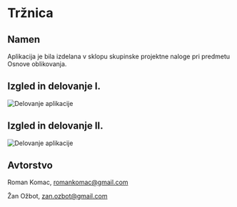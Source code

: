 # Tržnica

## Namen
Aplikacija je bila izdelana v sklopu skupinske projektne naloge pri predmetu Osnove oblikovanja.

## Izgled in delovanje I.

![Delovanje aplikacije](https://github.com/RomanKomac/Trznica/blob/master/Gif/flow.gif?raw=true)

## Izgled in delovanje II.

![Delovanje aplikacije](https://github.com/RomanKomac/Trznica/blob/master/Gif/flow2.gif?raw=true)

## Avtorstvo
Roman Komac, romankomac@gmail.com

Žan Ožbot, zan.ozbot@gmail.com

